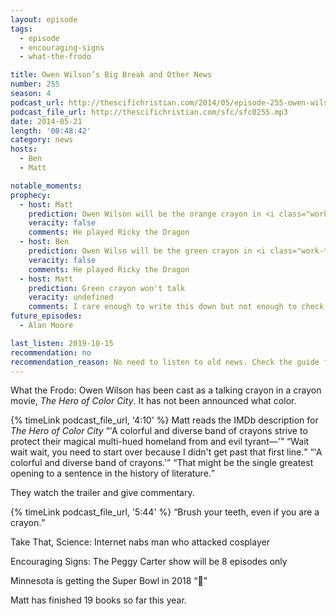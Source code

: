 ```yaml
---
layout: episode
tags:
  - episode
  - encouraging-signs
  - what-the-frodo

title: Owen Wilson’s Big Break and Other News
number: 255
season: 4
podcast_url: http://thescifichristian.com/2014/05/episode-255-owen-wilsons-big-break-and-other-news/
podcast_file_url: http://thescifichristian.com/sfc/sfc0255.mp3
date: 2014-05-21
length: '00:48:42'
category: news
hosts:
  - Ben
  - Matt

notable_moments: 
prophecy: 
  - host: Matt
    prediction: Owen Wilson will be the orange crayon in <i class="work-title">The Hero of Color City</i>
    veracity: false
    comments: He played Ricky the Dragon
  - host: Ben
    prediction: Owen Wilso will be the green crayon in <i class="work-title">The Hero of Color City</i>
    veracity: false
    comments: He played Ricky the Dragon
  - host: Matt
    prediction: Green crayon won't talk
    veracity: undefined
    comments: I care enough to write this down but not enough to check
future_episodes:
  - Alan Moore 

last_listen: 2019-10-15
recommendation: no
recommendation_reason: No need to listen to old news. Check the guide for what's interesting in hindsight.
---
```

What the Frodo: Owen Wilson has been cast as a talking crayon in a crayon movie, <i class="work-title">The Hero of Color City</i>. It has not been announced what color.

<div class="quote">
  {% timeLink podcast_file_url, '4:10' %}
  <span class="quote-context is-size-6">Matt reads the IMDb description for <i class="work-title">The Hero of Color City</i></span>
  <q class="matt">'A colorful and diverse band of crayons strive to protect their magical multi-hued homeland from and evil tyrant—'</q>
  <q class="ben">Wait wait wait, you need to start over because I didn't get past that first line.</q>
  <q class="matt">'A colorful and diverse band of crayons.'</q>
  <q class="ben">That might be the single greatest opening to a sentence in the history of literature.</q>
</div>

They watch the trailer and give commentary. 

<div class="quote">
  {% timeLink podcast_file_url, '5:44' %}
  <q class="matt">Brush your teeth, even if you are a crayon.</q>
</div>

Take That, Science: Internet nabs man who attacked cosplayer

Encouraging Signs: The Peggy Carter show will be 8 episodes only

Minnesota is getting the Super Bowl in 2018 <q class="archivist inline">🦅</q>

Matt has finished 19 books so far this year.